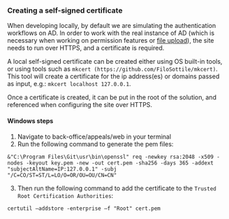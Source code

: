 ### Creating a self-signed certificate

When developing locally, by default we are simulating the authentication workflows on AD. In order to work with the real instance of AD (which is necessary when working on permission features or [file upload](./uploading-files.md)), the site needs to run over HTTPS, and a certificate is required.

A local self-signed certificate can be created either using OS built-in tools, or using tools such as `mkcert (https://github.com/FiloSottile/mkcert)`. This tool will create a certificate for the ip address(es) or domains passed as input, e.g.: `mkcert localhost 127.0.0.1`.

Once a certificate is created, it can be put in the root of the solution, and referenced when configuring the site over HTTPS.

#### Windows steps

1. Navigate to back-office/appeals/web in your terminal
2. Run the following command to generate the pem files:

```
&"C:\Program Files\Git\usr\bin\openssl" req -newkey rsa:2048 -x509 -nodes -keyout key.pem -new -out cert.pem -sha256 -days 365 -addext "subjectAltName=IP:127.0.0.1" -subj "/C=CO/ST=ST/L=LO/O=OR/OU=OU/CN=CN"
```

3. Then run the following command to add the certificate to the `Trusted Root Certification Authorities`:

```
certutil –addstore -enterprise –f "Root" cert.pem
```
